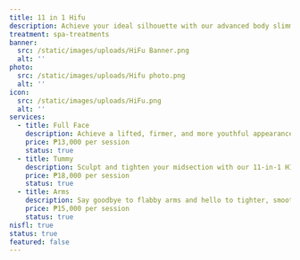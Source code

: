 ```yaml
---
title: 11 in 1 Hifu
description: Achieve your ideal silhouette with our advanced body slimming treatments, combining the latest technology with expert care. At Luks Spa and Aesthetics, we offer non-invasive solutions designed to sculpt and tone your body, targeting stubborn fat and enhancing your natural contours. Our state-of-the-art procedures are customized to meet your specific goals, ensuring effective and visible results. Enjoy a transformative experience in our luxurious setting, and step out with renewed confidence and a beautifully refined figure.
treatment: spa-treatments
banner:
  src: /static/images/uploads/HiFu Banner.png
  alt: ''
photo:
  src: /static/images/uploads/Hifu photo.png
  alt: ''
icon:
  src: /static/images/uploads/HiFu.png
  alt: ''
services:
  - title: Full Face
    description: Achieve a lifted, firmer, and more youthful appearance with our advanced 11-in-1 HIFU Full Face treatment. This non-invasive procedure targets deep layers of skin to stimulate collagen production, reduce fine lines, and improve skin elasticity. Perfect for contouring the jawline, lifting the cheeks, and tightening sagging skin — all without downtime.
    price: ₱13,000 per session
    status: true
  - title: Tummy
    description: Sculpt and tighten your midsection with our 11-in-1 HIFU Tummy treatment. This powerful technology penetrates deep into the skin to break down stubborn fat cells and firm loose skin, giving you a more toned, defined, and contoured abdomen. Ideal for post-pregnancy bellies or those targeting belly fat without surgery.
    price: ₱18,000 per session
    status: true
  - title: Arms
    description: Say goodbye to flabby arms and hello to tighter, smoother skin with our 11-in-1 HIFU Arms treatment. Designed to target sagging skin and reduce localized fat, this treatment sculpts your upper arms, improves skin texture, and delivers long-lasting toning effects — no needles, no downtime.
    price: ₱15,000 per session
    status: true
nisfl: true
status: true
featured: false
---
```


